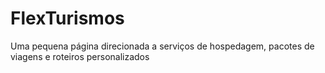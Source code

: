 # FlexTurismos
Uma pequena página direcionada a serviços de hospedagem, pacotes de viagens e roteiros personalizados 

